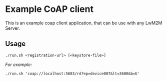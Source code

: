 Example CoAP client
===================

This is an example coap client application, that can be use with any LwM2M Server.

Usage
-----

    ./run.sh <registration-url> [<keystore-file>]

*For example:*
        
    ./run.sh 'coap://localhost:5683/rd?ep=device007&lt=3600&b=U'    
